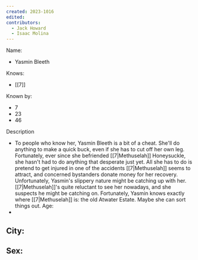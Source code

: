 ```yaml
---
created: 2023-1016
edited:
contributors:
  - Jack Howard
  - Isaac Molina
---
```


Name:
- Yasmin Bleeth

Knows:
- [[7]]

Known by:
- 7
- 23
- 46

Description
- To people who know her, Yasmin Bleeth is a bit of a cheat. She'll do anything to make a quick buck, even if she has to cut off her own leg. Fortunately, ever since she befriended [[7|Methuselah]] Honeysuckle, she hasn't had to do anything that desperate just yet. All she has to do is pretend to get injured in one of the accidents [[7|Methuselah]] seems to attract, and concerned bystanders donate money for her recovery. Unfortunately, Yasmin's slippery nature might be catching up with her. [[7|Methuselah]]'s quite reluctant to see her nowadays, and she suspects he might be catching on. Fortunately, Yasmin knows exactly where [[7|Methuselah]] is: the old Atwater Estate. Maybe she can sort things out.
Age:
- 
City:
- 
Sex:
- 

